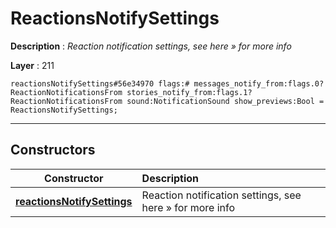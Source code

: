 # ReactionsNotifySettings

**Description** : *Reaction notification settings, see here » for more info*

**Layer** : 211

```tl
reactionsNotifySettings#56e34970 flags:# messages_notify_from:flags.0?ReactionNotificationsFrom stories_notify_from:flags.1?ReactionNotificationsFrom sound:NotificationSound show_previews:Bool = ReactionsNotifySettings;
```

---

## Constructors

| Constructor | Description |
| :---: | :--- |
| [**reactionsNotifySettings**](constructor/reactionsNotifySettings) | Reaction notification settings, see here » for more info |